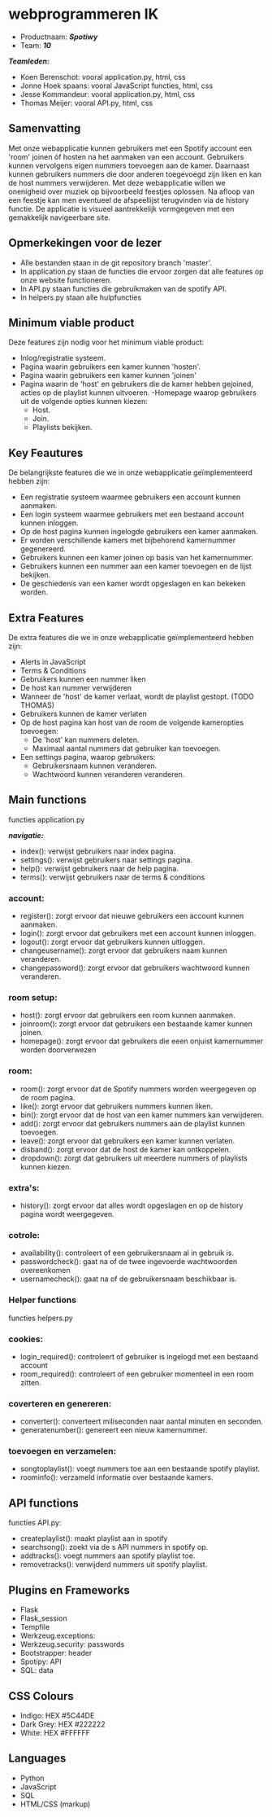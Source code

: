 # webprogrammeren IK
- Productnaam: ***Spotiwy***
- Team: ***10***

***Teamleden:***
- Koen Berenschot: vooral application.py, html, css
- Jonne Hoek spaans: vooral JavaScript functies, html, css
- Jesse Kommandeur: vooral application.py, html, css
- Thomas Meijer: vooral API.py, html, css


## Samenvatting
Met onze webapplicatie kunnen gebruikers met een Spotify account een 'room' joinen óf hosten na het aanmaken van een account.
Gebruikers kunnen vervolgens eigen nummers toevoegen aan de kamer. Daarnaast kunnen gebruikers nummers die door anderen toegevoegd
zijn liken en kan de host nummers verwijderen. Met deze webapplicatie willen we onenigheid over muziek op bijvoorbeeld feestjes oplossen.
Na afloop van een feestje kan men eventueel de afspeellijst terugvinden via de history functie. De applicatie is visueel aantrekkelijk
vormgegeven met een gemakkelijk navigeerbare site.

## Opmerkekingen voor de lezer
- Alle bestanden staan in de git repository branch 'master'.
- In application.py staan de functies die ervoor zorgen dat alle features op onze website functioneren.
- In API.py staan functies die gebruikmaken van de spotify API.
- In helpers.py staan alle hulpfuncties

## Minimum viable product
Deze features zijn nodig voor het minimum viable product:
- Inlog/registratie systeem.
- Pagina waarin gebruikers een kamer kunnen 'hosten'.
- Pagina waarin gebruikers een kamer kunnen 'joinen'
- Pagina waarin de 'host' en gebruikers die de kamer hebben gejoined, acties op de playlist kunnen uitvoeren.
-Homepage waarop gebruikers uit de volgende opties kunnen kiezen:
	- Host.
	- Join.
	- Playlists bekijken.

## Key Feautures
De belangrijkste features die we in onze webapplicatie geïmplementeerd hebben zijn:
- Een registratie systeem waarmee gebruikers een account kunnen aanmaken.
- Een login systeem waarmee gebruikers met een bestaand account kunnen inloggen.
- Op de host pagina kunnen ingelogde gebruikers een kamer aanmaken.
- Er worden verschillende kamers met bijbehorend kamernummer gegenereerd.
- Gebruikers kunnen een kamer joinen op basis van het kamernummer.
- Gebruikers kunnen een nummer aan een kamer toevoegen en de lijst bekijken.
- De geschiedenis van een kamer wordt opgeslagen en kan bekeken worden.


## Extra Features
De extra features die we in onze webapplicatie geïmplementeerd hebben zijn:
- Alerts in JavaScript
- Terms & Conditions
- Gebruikers kunnen een nummer liken
- De host kan nummer verwijderen
- Wanneer de 'host' de kamer verlaat, wordt de playlist gestopt. (TODO THOMAS)
- Gebruikers kunnen de kamer verlaten
- Op de host pagina kan host van de room de volgende kameropties toevoegen:
	- De 'host' kan nummers deleten.
	- Maximaal aantal nummers dat gebruiker kan toevoegen.
- Een settings pagina, waarop gebruikers:
	- Gebruikersnaam kunnen veranderen.
	- Wachtwoord kunnen veranderen veranderen.

## Main functions
functies application.py

***navigatie:***
- index(): verwijst gebruikers naar index pagina.
- settings(): verwijst gebruikers naar settings pagina.
- help(): verwijst gebruikers naar de help pagina.
- terms(): verwijst gebruikers naar de terms & conditions

### account:
- register(): zorgt ervoor dat nieuwe gebruikers een account kunnen aanmaken.
- login(): zorgt ervoor dat gebruikers met een account kunnen inloggen.
- logout(): zorgt ervoor dat gebruikers kunnen uitloggen.
- changeusername(): zorgt ervoor dat gebruikers naam kunnen veranderen.
- changepassword(): zorgt ervoor dat gebruikers wachtwoord kunnen veranderen.

### room setup:
- host(): zorgt ervoor dat gebruikers een room kunnen aanmaken.
- joinroom(): zorgt ervoor dat gebruikers een bestaande kamer kunnen joinen.
- homepage(): zorgt ervoor dat gebruikers die eeen onjuist kamernummer worden doorverwezen

### room:
- room(): zorgt ervoor dat de Spotify nummers worden weergegeven op de room pagina.
- like(): zorgt ervoor dat gebruikers nummers kunnen liken.
- bin(): zorgt ervoor dat de host van een kamer nummers kan verwijderen.
- add(): zorgt ervoor dat gebruikers nummers aan de playlist kunnen toevoegen.
- leave(): zorgt ervoor dat gebruikers een kamer kunnen verlaten.
- disband(): zorgt ervoor dat de host de kamer kan ontkoppelen.
- dropdown(): zorgt dat gebruikers uit meerdere nummers of playlists kunnen kiezen.

### extra's:
- history(): zorgt ervoor dat alles wordt opgeslagen en op de history pagina wordt weergegeven.

### cotrole:
- availability(): controleert of een gebruikersnaam al in gebruik is.
- passwordcheck(): gaat na of de twee ingevoerde wachtwoorden overeenkomen
- usernamecheck(): gaat na of de gebruikersnaam beschikbaar is.

### Helper functions
functies helpers.py

### cookies:
- login_required(): controleert of gebruiker is ingelogd met een bestaand account
- room_required(): controleert of een gebruiker momenteel in een room zitten.

### coverteren en genereren:
- converter(): converteert miliseconden naar aantal minuten en seconden.
- generatenumber(): genereert een nieuw kamernummer.

### toevoegen en verzamelen:
- songtoplaylist(): voegt nummers toe aan een bestaande spotify playlist.
- roominfo(): verzameld informatie over bestaande kamers.

## API functions
functies API.py:

- createplaylist(): maakt playlist aan in spotify
- searchsong(): zoekt via de s API nummers in spotify op.
- addtracks(): voegt nummers aan spotify playlist toe.
- removetracks(): verwijderd nummers uit spotify playlist.


## Plugins en Frameworks
- Flask
- Flask_session
- Tempfile
- Werkzeug.exceptions:
- Werkzeug.security: passwords
- Bootstrapper: header
- Spotipy: API
- SQL: data

## CSS Colours
- Indigo: HEX #5C44DE
- Dark Grey: HEX #222222
- White: HEX #FFFFFF


## Languages
- Python
- JavaScript
- SQL
- HTML/CSS (markup)